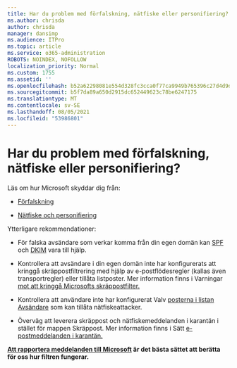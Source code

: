 ```yaml
---
title: Har du problem med förfalskning, nätfiske eller personifiering?
ms.author: chrisda
author: chrisda
manager: dansimp
ms.audience: ITPro
ms.topic: article
ms.service: o365-administration
ROBOTS: NOINDEX, NOFOLLOW
localization_priority: Normal
ms.custom: 1755
ms.assetid: ''
ms.openlocfilehash: b52a62298081e554d328fc3cca0f77ca9949b765396c27d4d9da247f411d6d2c
ms.sourcegitcommit: b5f7da89a650d2915dc652449623c78be6247175
ms.translationtype: MT
ms.contentlocale: sv-SE
ms.lasthandoff: 08/05/2021
ms.locfileid: "53986801"
---
```

# <a name="issues-with-spoofing-phishing-or-impersonation"></a>Har du problem med förfalskning, nätfiske eller personifiering?

Läs om hur Microsoft skyddar dig från:

- [Förfalskning](https://docs.microsoft.com/microsoft-365/security/office-365-security/anti-spoofing-protection)

- [Nätfiske och personifiering](https://docs.microsoft.com/microsoft-365/security/office-365-security/atp-anti-phishing)

Ytterligare rekommendationer:

- För falska avsändare som verkar komma från din egen domän kan [SPF](https://docs.microsoft.com/microsoft-365/security/office-365-security/set-up-spf-in-office-365-to-help-prevent-spoofing) och [DKIM](https://docs.microsoft.com/microsoft-365/security/office-365-security/use-dkim-to-validate-outbound-email) vara till hjälp.

- Kontrollera att avsändare i din egen domän inte har konfigurerats att kringgå skräppostfiltrering med hjälp av e-postflödesregler (kallas även transportregler) eller tillåta listposter. Mer information finns i Varningar [mot att kringgå Microsofts skräppostfilter.](https://docs.microsoft.com/exchange/troubleshoot/antispam/cautions-against-bypassing-spam-filters)

- Kontrollera att användare inte har konfigurerat Valv [posterna i listan Avsändare](https://support.office.com/article/BE1BAEA0-BEAB-4A30-B968-9004332336CE) som kan tillåta nätfiskeattacker.

- Överväg att leverera skräppost och nätfiskemeddelanden i karantän i stället för mappen Skräppost. Mer information finns i Sätt [e-postmeddelanden i karantän.](https://docs.microsoft.com/microsoft-365/security/office-365-security/quarantine-email-messages)

**[Att rapportera meddelanden till Microsoft](https://support.office.com/article/b5caa9f1-cdf3-4443-af8c-ff724ea719d2) är det bästa sättet att berätta för oss hur filtren fungerar.**
